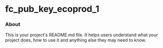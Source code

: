 fc_pub_key_ecoprod_1
====================

### About

This is your project's README.md file. It helps users understand what your
project does, how to use it and anything else they may need to know.